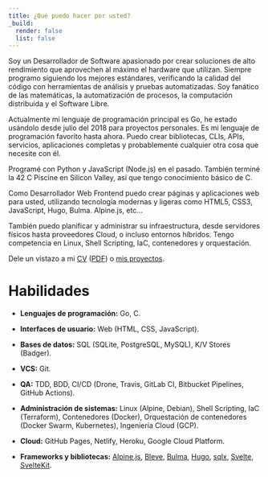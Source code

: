 ```yaml
---
title: ¿Qué puedo hacer por usted?
_build:
  render: false
  list: false
---
```


Soy un Desarrollador de Software apasionado por crear soluciones de alto
rendimiento que aprovechen al máximo el hardware que utilizan. Siempre programo
siguiendo los mejores estándares, verificando la calidad del código con
herramientas de análisis y pruebas automatizadas. Soy fanático de las
matemáticas, la automatización de procesos, la computación distribuida y el
Software Libre.

Actualmente mi lenguaje de programación principal es Go, he estado usándolo
desde julio del 2018 para proyectos personales. Es mi lenguaje de programación
favorito hasta ahora. Puedo crear bibliotecas, CLIs, APIs, servicios,
aplicaciones completas y probablemente cualquier otra cosa que necesite con él.

Programé con Python y JavaScript (Node.js) en el pasado. También terminé la 42
C Piscine en Silicon Valley, así que tengo conocimiento básico de C.

Como Desarrollador Web Frontend puedo crear páginas y aplicaciones web para
usted, utilizando tecnología modernas y ligeras como HTML5, CSS3, JavaScript,
Hugo, Bulma. Alpine.js, etc...

También puedo planificar y administrar su infraestructura, desde servidores
físicos hasta proveedores Cloud, o incluso entornos híbridos. Tengo competencia
en Linux, Shell Scripting, IaC, contenedores y orquestación.

Dele un vistazo a mi [CV](https://docs.google.com/document/d/1bpNTpgJaeQeQHOCwvgACP91DUgfQ1NUo-ZhFe8EMH3U/edit?usp=sharing) ([PDF](/es/cv.pdf))
o [mis proyectos](./../projects).

# Habilidades

* **Lenguajes de programación:** Go, C.

* **Interfaces de usuario:** Web (HTML, CSS, JavaScript).

* **Bases de datos:** SQL (SQLite, PostgreSQL, MySQL), K/V Stores (Badger).

* **VCS:** Git.

* **QA:** TDD, BDD, CI/CD (Drone, Travis, GitLab CI, Bitbucket Pipelines,
  GitHub Actions).

* **Administración de sistemas:** Linux (Alpine, Debian), Shell Scripting,
  IaC (Terraform), Contenedores (Docker), Orquestación de contenedores (Docker
  Swarm, Kubernetes), Ingeniería Cloud (GCP).

* **Cloud:** GitHub Pages, Netlify, Heroku, Google Cloud Platform.

* **Frameworks y bibliotecas:** [Alpine.js](https://github.com/alpinejs/alpine),
  [Bleve](https://www.blevesearch.com/), [Bulma](bulma.io/),
  [Hugo](https://gohugo.io/), [sqlx](http://jmoiron.github.io/sqlx/),
  [Svelte](https://svelte.dev/), [SvelteKit](https://kit.svelte.dev/).

